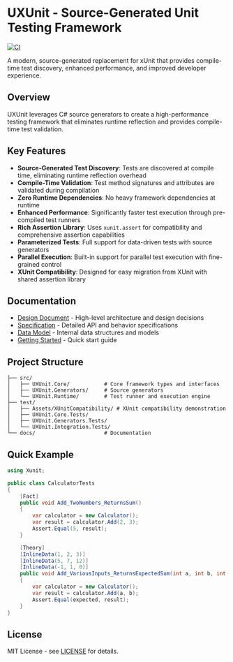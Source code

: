 # UXUnit - Source-Generated Unit Testing Framework

[![CI](https://github.com/agocke/uxunit/actions/workflows/ci.yml/badge.svg)](https://github.com/agocke/uxunit/actions/workflows/ci.yml)

A modern, source-generated replacement for xUnit that provides compile-time test discovery, enhanced performance, and improved developer experience.

## Overview

UXUnit leverages C# source generators to create a high-performance testing framework that eliminates runtime reflection and provides compile-time test validation.

## Key Features

- **Source-Generated Test Discovery**: Tests are discovered at compile time, eliminating runtime reflection overhead
- **Compile-Time Validation**: Test method signatures and attributes are validated during compilation
- **Zero Runtime Dependencies**: No heavy framework dependencies at runtime
- **Enhanced Performance**: Significantly faster test execution through pre-compiled test runners
- **Rich Assertion Library**: Uses `xunit.assert` for compatibility and comprehensive assertion capabilities
- **Parameterized Tests**: Full support for data-driven tests with source generators
- **Parallel Execution**: Built-in support for parallel test execution with fine-grained control
- **XUnit Compatibility**: Designed for easy migration from XUnit with shared assertion library

## Documentation

- [Design Document](./docs/design.md) - High-level architecture and design decisions
- [Specification](./docs/specification.md) - Detailed API and behavior specifications
- [Data Model](./docs/data-model.md) - Internal data structures and models
- [Getting Started](./docs/getting-started.md) - Quick start guide

## Project Structure

```
├── src/
│   ├── UXUnit.Core/           # Core framework types and interfaces
│   ├── UXUnit.Generators/     # Source generators
│   └── UXUnit.Runtime/        # Test runner and execution engine
├── test/
│   ├── Assets/XUnitCompatibility/ # XUnit compatibility demonstration
│   ├── UXUnit.Core.Tests/
│   ├── UXUnit.Generators.Tests/
│   └── UXUnit.Integration.Tests/
└── docs/                      # Documentation
```

## Quick Example

```csharp
using Xunit;

public class CalculatorTests
{
    [Fact]
    public void Add_TwoNumbers_ReturnsSum()
    {
        var calculator = new Calculator();
        var result = calculator.Add(2, 3);
        Assert.Equal(5, result);
    }

    [Theory]
    [InlineData(1, 2, 3)]
    [InlineData(5, 7, 12)]
    [InlineData(-1, 1, 0)]
    public void Add_VariousInputs_ReturnsExpectedSum(int a, int b, int expected)
    {
        var calculator = new Calculator();
        var result = calculator.Add(a, b);
        Assert.Equal(expected, result);
    }
}
```

## License

MIT License - see [LICENSE](LICENSE) for details.